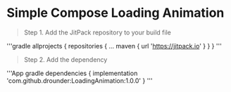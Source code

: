 # Simple Compose Loading Animation
> Step 1. Add the JitPack repository to your build file

'''gradle
allprojects {
		repositories {
			...
			maven { url 'https://jitpack.io' }
		}
	}
'''
  
> Step 2. Add the dependency

'''App gradle
dependencies {
	        implementation 'com.github.drounder:LoadingAnimation:1.0.0'
	}
'''
